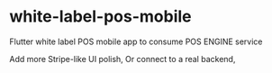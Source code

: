 # white-label-pos-mobile
Flutter white label POS mobile app to consume POS ENGINE service

Add more Stripe-like UI polish,
Or connect to a real backend,
